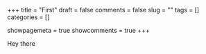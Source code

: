 +++ 
title = "First"
draft = false 
comments = false 
slug = "" 
tags = []
categories = []

showpagemeta = true
showcomments = true
+++

Hey there